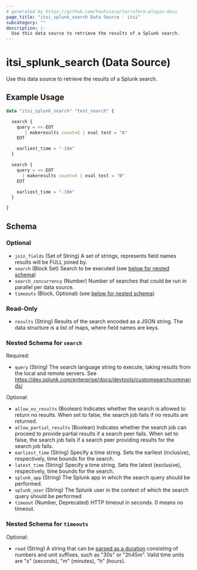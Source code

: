 ```yaml
---
# generated by https://github.com/hashicorp/terraform-plugin-docs
page_title: "itsi_splunk_search Data Source - itsi"
subcategory: ""
description: |-
  Use this data source to retrieve the results of a Splunk search.
---
```


# itsi_splunk_search (Data Source)

Use this data source to retrieve the results of a Splunk search.

## Example Usage

```terraform
data "itsi_splunk_search" "test_search" {

  search {
    query = <<-EOT
       | makeresults count=5 | eval test = "A"
    EOT

    earliest_time = "-10m"
  }

  search {
    query = <<-EOT
      | makeresults count=5 | eval test = "B"
    EOT

    earliest_time = "-10m"
  }

}
```

<!-- schema generated by tfplugindocs -->
## Schema

### Optional

- `join_fields` (Set of String) A set of strings, represents field names results will be FULL joined by.
- `search` (Block Set) Search to be executed (see [below for nested schema](#nestedblock--search))
- `search_concurrency` (Number) Number of searches that could be run in parallel per data source.
- `timeouts` (Block, Optional) (see [below for nested schema](#nestedblock--timeouts))

### Read-Only

- `results` (String) Results of the search encoded as a JSON string. The data structure is a list of maps, where field names are keys.

<a id="nestedblock--search"></a>
### Nested Schema for `search`

Required:

- `query` (String) The search language string to execute, taking results from the local and remote servers. See https://dev.splunk.com/enterprise/docs/devtools/customsearchcommands/

Optional:

- `allow_no_results` (Boolean) Indicates whether the search is allowed to return no results. When set to false, the search job fails if no results are returned.
- `allow_partial_results` (Boolean) Indicates whether the search job can proceed to provide partial results if a search peer fails. When set to false, the search job fails if a search peer providing results for the search job fails.
- `earliest_time` (String) Specify a time string. Sets the earliest (inclusive), respectively, time bounds for the search.
- `latest_time` (String) Specify a time string. Sets the latest (exclusive), respectively, time bounds for the search.
- `splunk_app` (String) The Splunk app in which the search query should be performed.
- `splunk_user` (String) The Splunk user in the context of which the search query should be performed
- `timeout` (Number, Deprecated) HTTP timeout in seconds. 0 means no timeout.


<a id="nestedblock--timeouts"></a>
### Nested Schema for `timeouts`

Optional:

- `read` (String) A string that can be [parsed as a duration](https://pkg.go.dev/time#ParseDuration) consisting of numbers and unit suffixes, such as "30s" or "2h45m". Valid time units are "s" (seconds), "m" (minutes), "h" (hours).
